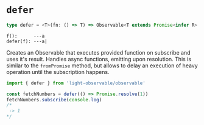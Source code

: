 # `defer`
```typescript
type defer = <T>(fn: () => T) => Observable<T extends Promise<infer R> ? R : T>
```

```
f():      ---a
defer(f): ---a|
```

Creates an Observable that executes provided function on subscribe and uses it's result. Handles async functions, emitting upon resolution. This is similar to the `fromPromise` method, but allows to delay an execution of heavy operation until the subscription happens.

```typescript
import { defer } from 'light-observable/observable'

const fetchNumbers = defer(() => Promise.resolve(1))
fetchNumbers.subscribe(console.log)
/*
 -> 1
*/
```

